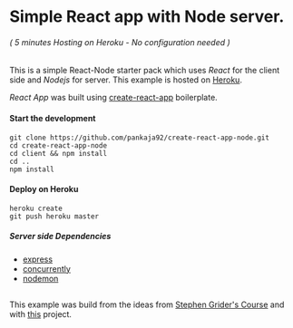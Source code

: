 # Simple React app with Node server.

###### ( 5 minutes Hosting on Heroku - No configuration needed )

This is a simple React-Node starter pack which uses *React* for the client side and *Nodejs* for server. This example is hosted on [Heroku](https://create-react-app-node.herokuapp.com/).

*React App* was built using [create-react-app](https://github.com/facebook/create-react-app) boilerplate.

#### Start the development

~~~shell
git clone https://github.com/pankaja92/create-react-app-node.git
cd create-react-app-node
cd client && npm install
cd ..
npm install
~~~

#### Deploy on Heroku

~~~shell
heroku create
git push heroku master
~~~

##### Server side Dependencies

* [express](https://expressjs.com/)
* [concurrently](https://www.npmjs.com/package/concurrently)
* [nodemon](https://www.npmjs.com/package/nodemon)

##

This example was build from the ideas from [Stephen Grider's Course](https://www.udemy.com/node-with-react-fullstack-web-development/) and with [this](https://github.com/mars/heroku-cra-node) project.